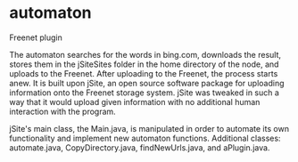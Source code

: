 # automaton
Freenet plugin

The automaton searches for the words in bing.com, downloads the result, stores them in the jSiteSites folder in the home directory of the node, and uploads to the Freenet. After uploading to the Freenet, the process starts anew. It is built upon jSite, an open source software package for uploading information onto the Freenet storage system. jSite was tweaked in such a way that it would upload given information with no additional human interaction with the program. 

jSite's main class, the Main.java, is manipulated in order to automate its own functionality and implement new automaton functions. Additional classes: automate.java, CopyDirectory.java, findNewUrls.java, and aPlugin.java. 
